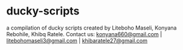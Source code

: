 # ducky-scripts
a compilation of ducky scripts created by
Liteboho Maseli, 
Konyana Rebohile, 
Khibq Ratele. 
Contact us:
konyana660@gmail.com |
litebohomaseli3@gmail.com |
khibaratele27@gmail.com
